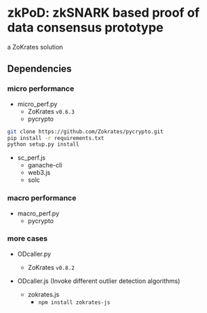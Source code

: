 # zkPoD: zkSNARK based proof of data consensus prototype

a ZoKrates solution

## Dependencies

### micro performance

- micro_perf.py
  + ZoKrates `v0.6.3`
  + pycrypto

```sh
git clone https://github.com/Zokrates/pycrypto.git
pip install -r requirements.txt
python setup.py install
```

- sc_perf.js
  + ganache-cli
  + web3.js
  + solc

### macro performance

- macro_perf.py
  + pycrypto

### more cases

- ODcaller.py
  - ZoKrates `v0.8.2`

- ODcaller.js (Invoke different outlier detection algorithms)
  - zokrates.js
    + `npm install zokrates-js`